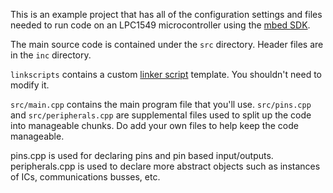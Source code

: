 This is an example project that has all of the configuration settings and files
needed to run code on an LPC1549 microcontroller
using the
[mbed SDK](http://mbed.org/handbook/mbed-SDK).

The main source code is contained under the `src` directory. Header files are in
the `inc` directory.

`linkscripts` contains a custom [linker script](http://en.wikipedia.org/wiki/GNU_linker)
template. You shouldn't need to modify it.

`src/main.cpp` contains the main program file that you'll use. 
`src/pins.cpp` and `src/peripherals.cpp` are supplemental files used to split up the code into
manageable chunks. Do add your own files to help keep the code manageable.

pins.cpp is used for declaring pins and pin based input/outputs. 
peripherals.cpp is used to declare more abstract objects such as instances of ICs, communications busses, etc. 
